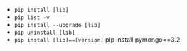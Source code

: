 + `pip install [lib]`
+ `pip list -v`
+ `pip install --upgrade [lib]`
+ `pip uninstall [lib]`
+ `pip install [lib]==[version]` pip install pymongo==3.2